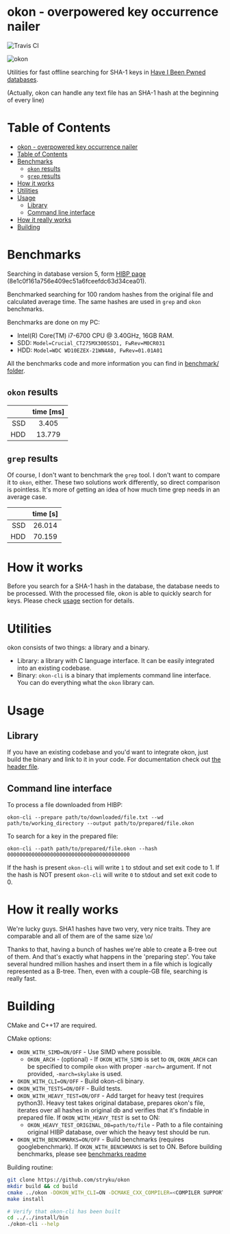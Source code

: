 
# okon - overpowered key occurrence nailer

![Travis CI](https://travis-ci.org/stryku/okon.svg?branch=master)

![okon](https://github.com/stryku/okon/blob/master/images/okon_logo.png)

Utilities for fast offline searching for SHA-1 keys in [Have I Been Pwned databases](https://haveibeenpwned.com/Passwords).

(Actually, okon can handle any text file has an SHA-1 hash at the beginning of every line)

# Table of Contents
- [okon - overpowered key occurrence nailer](#okon---overpowered-key-occurrence-nailer)
- [Table of Contents](#table-of-contents)
- [Benchmarks](#benchmarks)
  * [`okon` results](#-okon--results)
  * [`grep` results](#-grep--results)
- [How it works](#how-it-works)
- [Utilities](#utilities)
- [Usage](#usage)
  * [Library](#library)
  * [Command line interface](#command-line-interface)
- [How it really works](#how-it-really-works)
- [Building](#building)


# Benchmarks
Searching in database version 5, form [HIBP page](https://haveibeenpwned.com/Passwords) (8e1c0f161a756e409ec51a6fceefdc63d34cea01).

Benchmarked searching for 100 random hashes from the original file and calculated average time.
The same hashes are used in `grep` and `okon` benchmarks.

Benchmarks are done on my PC:
* Intel(R) Core(TM) i7-6700 CPU @ 3.40GHz, 16GB RAM.
* SDD: `Model=Crucial_CT275MX300SSD1, FwRev=M0CR031`
* HDD: `Model=WDC WD10EZEX-21WN4A0, FwRev=01.01A01`

All the benchmarks code and more information you can find in [benchmark/ folder](https://github.com/stryku/okon/blob/master/benchmark).

## `okon` results

|     | time [ms] |
|----:|:---------:|
| SSD |   3.405   |
| HDD |  13.779   |


## `grep` results
Of course, I don't want to benchmark the `grep` tool. I don't want to compare it to `okon`, either. These two solutions work differently, so direct comparison is pointless.
It's more of getting an idea of how much time grep needs in an average case.

|     | time [s] |
|----:|:--------:|
| SSD |  26.014  |
| HDD |  70.159  |

# How it works
Before you search for a SHA-1 hash in the database, the database needs to be processed. With the processed file, okon is able to quickly search for keys.
Please check [usage](#Usage) section for details.

# Utilities
okon consists of two things: a library and a binary.

* Library: a library with C language interface. It can be easily integrated into an existing codebase.
* Binary: `okon-cli` is a binary that implements command line interface. You can do everything what the `okon` library can.

# Usage
## Library
If you have an existing codebase and you'd want to integrate okon, just build the binary and link to it in your code.
For documentation check out [the header file](https://github.com/stryku/okon/blob/master/include/okon/okon.h).

## Command line interface
To process a file downloaded from HIBP:
```
okon-cli --prepare path/to/downloaded/file.txt --wd path/to/working_directory --output path/to/prepared/file.okon
```

To search for a key in the prepared file:
```
okon-cli --path path/to/prepared/file.okon --hash 0000000000000000000000000000000000000000
```
If the hash is present `okon-cli` will write `1` to stdout and set exit code to 1.
If the hash is NOT present `okon-cli` will write `0` to stdout and set exit code to 0.

# How it really works
We're lucky guys. SHA1 hashes have two very, very nice traits. They are comparable and all of them are of the same size \o/

Thanks to that, having a bunch of hashes we're able to create a B-tree out of them. And that's exactly what happens in the 'preparing step'. You take several hundred million hashes and insert them in a file which is logically represented as a B-tree.
Then, even with a couple-GB file, searching is really fast.

# Building
CMake and C++17 are required.

CMake options:
- `OKON_WITH_SIMD=ON/OFF` - Use SIMD where possible.
  * `OKON_ARCH` - (optional) - If `OKON_WITH_SIMD` is set to `ON`, `OKON_ARCH` can be specified to compile `okon` with proper `-march=` argument. If not provided, `-march=skylake` is used.
- `OKON_WITH_CLI=ON/OFF` - Build okon-cli binary.
- `OKON_WITH_TESTS=ON/OFF` - Build tests.
- `OKON_WITH_HEAVY_TEST=ON/OFF` - Add target for heavy test (requires python3). Heavy test takes original database, prepares okon's file, iterates over all hashes in original db and verifies that it's findable in prepared file. If `OKON_WITH_HEAVY_TEST` is set to ON:
  * `OKON_HEAVY_TEST_ORIGINAL_DB=path/to/file` - Path to a file containing original HIBP database, over which the heavy test should be run.
- `OKON_WITH_BENCHMARKS=ON/OFF` - Build benchmarks (requires googlebenchmark). If `OKON_WITH_BENCHMARKS` is set to ON. Before building benchmarks, please see [benchmarks readme](https://github.com/stryku/okon/blob/master/benchmark/README.md)


Building routine:
```sh
git clone https://github.com/stryku/okon
mkdir build && cd build
cmake ../okon -DOKON_WITH_CLI=ON -DCMAKE_CXX_COMPILER=<COMPILER SUPPORTING C++17> -DCMAKE_INSTALL_PREFIX=../../install
make install

# Verify that okon-cli has been built
cd ../../install/bin
./okon-cli --help
```
